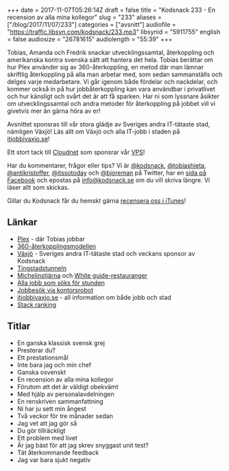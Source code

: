 +++
date = 2017-11-07T05:26:14Z
draft = false
title = "Kodsnack 233 - En recension av alla mina kollegor"
slug = "233"
aliases = ["/blog/2017/11/07/233"]
categories = ["avsnitt"]
audiofile = "https://traffic.libsyn.com/kodsnack/233.mp3"
libsynid = "5911755"
english = false
audiosize = "26781615"
audiolength = "55:39"
+++

Tobias, Amanda och Fredrik snackar utvecklingssamtal, återkoppling och amerikanska kontra svenska sätt att hantera det hela. Tobias berättar om hur Plex använder sig av 360-återkoppling, en metod där man lämnar skriftlig återkoppling på alla man arbetar med, som sedan sammanställs och delges varje medarbetare. Vi går igenom både fördelar och nackdelar, och kommer också in på hur jobbåterkoppling kan vara användbar i privatlivet och hur känsligt och svårt det är att få sparken. Har ni som lyssnare åsikter om utvecklingssamtal och andra metoder för återkoppling på jobbet vill vi givetvis mer än gärna höra av er!

Avsnittet sponsras till vår stora glädje av Sveriges andra IT-tätaste stad, nämligen Växjö! Läs allt om Växjö och alla IT-jobb i staden på [itjobbivaxjo.se](http://www.itjobbivaxjo.se/)!

Ett stort tack till [Cloudnet](http://www.cloudnet.se) som sponsrar vår [VPS](http://en.wikipedia.org/wiki/Virtual_private_server)!

Har du kommentarer, frågor eller tips? Vi är [@kodsnack](https://www.twitter.com/kodsnack), [@tobiashieta](https://www.twitter.com/tobiashieta), [@antikristoffer](https://www.twitter.com/antikristoffer), [@itssotoday](https://twitter.com/itssotoday) och [@bjoreman](https://www.twitter.com/bjoreman) på Twitter, har en [sida på Facebook](https://www.facebook.com/kodsnack) och epostas på [info@kodsnack.se](mailto:info@kodsnack.se) om du vill skriva längre. Vi läser allt som skickas.

Gillar du Kodsnack får du hemskt gärna [recensera oss i iTunes](http://itunes.apple.com/se/podcast/kodsnack/id561631498?l=en)!

## Länkar ##
* [Plex](https://en.wikipedia.org/wiki/Plex_%28software%29) - där Tobias jobbar
* [360-återkopplingsmodellen](https://en.wikipedia.org/wiki/360-degree_feedback)
* [Växjö](http://www.itjobbivaxjo.se/) - Sveriges andra IT-tätaste stad och veckans sponsor av Kodsnack
* [Tingstadstunneln](https://sv.wikipedia.org/wiki/Tingstadstunneln)
* [Michelinstjärna](http://www.pmrestauranger.se/sv/restaurant/utmarkelser/) och [White guide-restauranger](https://vaxjoco.se/blog/aktuellt/white-guide-2017/)
* [Alla jobb som söks för stunden](http://www.itjobbivaxjo.se/jobb/)
* [Jobbesök via kontorsrobot](http://www.itjobbivaxjo.se/styr-var-robot/)
* [itjobbivaxjo.se](http://www.itjobbivaxjo.se/) - all information om både jobb och stad
* [Stack ranking](https://en.wikipedia.org/wiki/Vitality_curve)

## Titlar ##
* En ganska klassisk svensk grej
* Presterar du?
* Ett prestationsmål
* Inte bara jag och min chef
* Ganska osvenskt
* En recension av alla mina kollegor
* Förutom att det är väldigt obekvämt
* Med hjälp av personalavdelningen
* En renskriven sammanfattning
* Ni har ju sett min ångest
* Två veckor för tre månader sedan
* Jag vet att jag gör så
* Du gör tillräckligt
* Ett problem med livet
* Är jag bäst för att jag skrev snyggast unit test?
* Tät återkommande feedback
* Jag var bara sjukt negativ